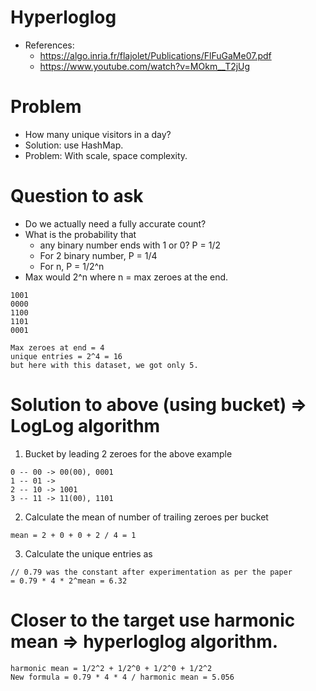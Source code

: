# Hyperloglog
* References:
   * https://algo.inria.fr/flajolet/Publications/FlFuGaMe07.pdf
   * https://www.youtube.com/watch?v=MOkm__T2jUg
  
# Problem
* How many unique visitors in a day?
* Solution: use HashMap. 
* Problem: With scale, space complexity.

# Question to ask 
* Do we actually need a fully accurate count?
* What is the probability that 
    * any binary number ends with 1 or 0? P = 1/2
    * For 2 binary number, P = 1/4
    * For n, P = 1/2^n
* Max would 2^n where n = max zeroes at the end.

```
1001
0000
1100
1101
0001

Max zeroes at end = 4
unique entries = 2^4 = 16
but here with this dataset, we got only 5.
```

# Solution to above (using bucket) => LogLog algorithm

1. Bucket by leading 2 zeroes for the above example
```
0 -- 00 -> 00(00), 0001
1 -- 01 -> 
2 -- 10 -> 1001
3 -- 11 -> 11(00), 1101
```
2. Calculate the mean of number of trailing zeroes per bucket
```
mean = 2 + 0 + 0 + 2 / 4 = 1
```
3. Calculate the unique entries as 
```
// 0.79 was the constant after experimentation as per the paper
= 0.79 * 4 * 2^mean = 6.32
```

# Closer to the target use harmonic mean => hyperloglog algorithm.

```
harmonic mean = 1/2^2 + 1/2^0 + 1/2^0 + 1/2^2
New formula = 0.79 * 4 * 4 / harmonic mean = 5.056
```

